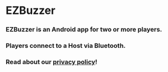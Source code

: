 # EZBuzzer
### EZBuzzer is an Android app for two or more players.
### Players connect to a Host via Bluetooth.</p>
### Read about our <a href="https://braultomatic.github.io/ezbuzzer/privacy">privacy policy</a>!